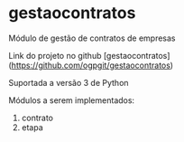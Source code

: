 # gestaocontratos

Módulo de gestão de contratos de empresas

Link do projeto no github [gestaocontratos] (https://github.com/ogpgit/gestaocontratos)

Suportada a versão 3 de Python

Módulos a serem implementados:
 1. contrato
 2. etapa